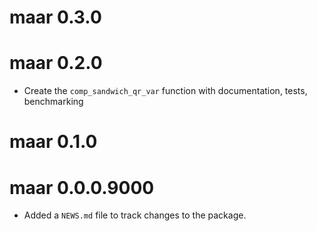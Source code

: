# maar 0.3.0

# maar 0.2.0

* Create the `comp_sandwich_qr_var` function with documentation, tests, benchmarking

# maar 0.1.0

# maar 0.0.0.9000

* Added a `NEWS.md` file to track changes to the package.
